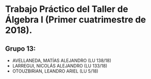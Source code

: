 # Trabajo Práctico del Taller de Álgebra I (Primer cuatrimestre de 2018).

## Grupo 13:

* AVELLANEDA, MATÍAS ALEJANDRO (LU 138/18)
* LARREGUI, NICOLÁS ALEJANDRO (LU 133/18)
* OTOUZBIRIAN, LEANDRO ARIEL (LU 5/18)
